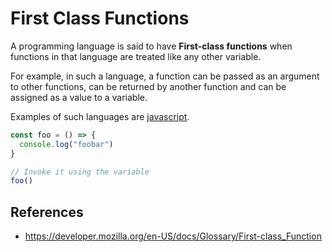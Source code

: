# First Class Functions

A programming language is said to have **First-class functions** when functions in that language are treated like any other variable.

For example, in such a language, a function can be passed as an argument to other functions, can be returned by another function and can be assigned as a value to a variable.

Examples of such languages are [javascript](javascript/javascript).

```js
const foo = () => {
  console.log("foobar")
}

// Invoke it using the variable
foo()
```

## References

- https://developer.mozilla.org/en-US/docs/Glossary/First-class_Function
